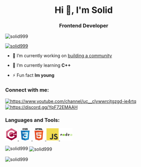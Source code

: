 <h1 align="center">Hi 👋, I'm Solid</h1>
<h3 align="center">Frontend Developer</h3>

<p align="left"> <img src="https://komarev.com/ghpvc/?username=solid999&label=Profile%20views&color=0e75b6&style=flat" alt="solid999" /> </p>

<p align="left"> <a href="https://github.com/ryo-ma/github-profile-trophy"><img src="https://github-profile-trophy.vercel.app/?username=solid999" alt="solid999" /></a> </p>

- 🔭 I’m currently working on [building a community](https://discord.gg/YpF72EMAAH)

- 🌱 I’m currently learning **C++**

- ⚡ Fun fact **Im young**

<h3 align="left">Connect with me:</h3>
<p align="left">
<a href="https://www.youtube.com/c/https://www.youtube.com/channel/uc__clywwrcjtgzgd-ie4rtq" target="blank"><img align="center" src="https://raw.githubusercontent.com/rahuldkjain/github-profile-readme-generator/master/src/images/icons/Social/youtube.svg" alt="https://www.youtube.com/channel/uc__clywwrcjtgzgd-ie4rtq" height="30" width="40" /></a>
<a href="https://discord.gg/https://discord.gg/YpF72EMAAH" target="blank"><img align="center" src="https://raw.githubusercontent.com/rahuldkjain/github-profile-readme-generator/master/src/images/icons/Social/discord.svg" alt="https://discord.gg/YpF72EMAAH" height="30" width="40" /></a>
</p>

<h3 align="left">Languages and Tools:</h3>
<p align="left"> <a href="https://www.w3schools.com/cpp/" target="_blank" rel="noreferrer"> <img src="https://raw.githubusercontent.com/devicons/devicon/master/icons/cplusplus/cplusplus-original.svg" alt="cplusplus" width="40" height="40"/> </a> <a href="https://www.w3schools.com/css/" target="_blank" rel="noreferrer"> <img src="https://raw.githubusercontent.com/devicons/devicon/master/icons/css3/css3-original-wordmark.svg" alt="css3" width="40" height="40"/> </a> <a href="https://www.w3.org/html/" target="_blank" rel="noreferrer"> <img src="https://raw.githubusercontent.com/devicons/devicon/master/icons/html5/html5-original-wordmark.svg" alt="html5" width="40" height="40"/> </a> <a href="https://developer.mozilla.org/en-US/docs/Web/JavaScript" target="_blank" rel="noreferrer"> <img src="https://raw.githubusercontent.com/devicons/devicon/master/icons/javascript/javascript-original.svg" alt="javascript" width="40" height="40"/> </a> <a href="https://nodejs.org" target="_blank" rel="noreferrer"> <img src="https://raw.githubusercontent.com/devicons/devicon/master/icons/nodejs/nodejs-original-wordmark.svg" alt="nodejs" width="40" height="40"/> </a> </p>

<p><img align="left" src="https://github-readme-stats.vercel.app/api/top-langs?username=solid999&show_icons=true&locale=en&layout=compact" alt="solid999" /></p>

<p>&nbsp;<img align="center" src="https://github-readme-stats.vercel.app/api?username=solid999&show_icons=true&locale=en" alt="solid999" /></p>

<p><img align="center" src="https://github-readme-streak-stats.herokuapp.com/?user=solid999&" alt="solid999" /></p>
